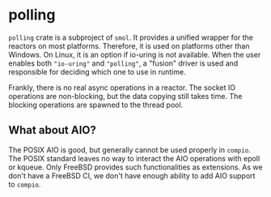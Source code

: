 # polling
`polling` crate is a subproject of `smol`.
It provides a unified wrapper for the reactors on most platforms.
Therefore, it is used on platforms other than Windows.
On Linux, it is an option if io-uring is not available.
When the user enables both `"io-uring"` and `"polling"`, a "fusion" driver is used and responsible for deciding which one to use in runtime.

Frankly, there is no real async operations in a reactor.
The socket IO operations are non-blocking, but the data copying still takes time.
The blocking operations are spawned to the thread pool.

## What about AIO?
The POSIX AIO is good, but generally cannot be used properly in `compio`.
The POSIX standard leaves no way to interact the AIO operations with epoll or kqueue.
Only FreeBSD provides such functionalities as extensions.
As we don't have a FreeBSD CI, we don't have enough ability to add AIO support to `compio`.
